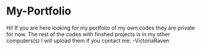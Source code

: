 # My-Portfolio
Hi! If you are here looking for my portfolio of my own codes they are private for now. The rest of the codes with finshed projects is in my other computers(s)
I will upload them if you contact me.
-VictoriaRaven
